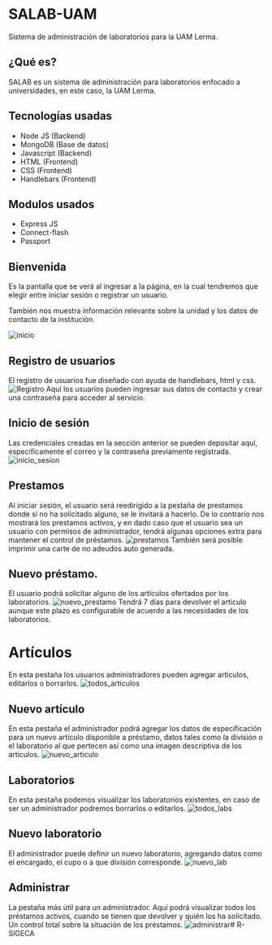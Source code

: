 # SALAB-UAM
Sistema de administración de laboratorios para la UAM Lerma.
## ¿Qué es?
SALAB es un sistema de administración para laboratorios enfocado a universidades, en este caso, la UAM Lerma.

## Tecnologías usadas
- Node JS (Backend)
- MongoDB (Base de datos)
- Javascript (Backend)
- HTML (Frontend)
- CSS (Frontend)
- Handlebars (Frontend)
## Modulos usados
- Express JS
- Connect-flash
- Passport
## Bienvenida
Es la pantalla que se verá al ingresar a la página, en la cual tendremos que elegir entre iniciar sesión o registrar un usuario.

También nos muestra información relevante sobre la unidad y los datos de contacto de la institución.

![inicio](images/inicio.png)
## Registro de usuarios
El registro de usuarios fue diseñado con ayuda de handlebars, html y css.
![Registro](images/registro.png)
Aquí los usuarios pueden ingresar sus datos de contacto y crear una contraseña para acceder al servicio.
## Inicio de sesión
Las credenciales creadas en la sección anterior se pueden depositar aquí, especifícamente el correo y la contraseña previamente registrada.
![inicio_sesion](images/iniciar_sesion.png)
## Prestamos
Al iniciar sesión, el usuario será reedirigido a la pestaña de prestamos donde si no ha solicitado alguno, se le invitará a hacerlo. De lo contrario nos mostrará los prestamos activos, y en dado caso que el usuario sea un usuario con permisos de administrador, tendrá algunas opciones extra para mantener el control de préstamos.
![prestamos](images/principal_admon.png)
También será posible imprimir una carte de no adeudos auto generada.
## Nuevo préstamo.
El usuario podrá solicitar alguno de los artículos ofertados por los laboratorios.
![nuevo_prestamo](images/nuevo_prestamo.png)
Tendrá 7 días para devolver el artículo aunque este plazo es configurable de acuerdo a las necesidades de los laboratorios.
# Artículos
En esta pestaña los usuarios administradores pueden agregar artículos, editarlos o borrarlos.
![todos_articulos](images/todos_items.png)
## Nuevo artículo
En esta pestaña el administrador podrá agregar los datos de especificación para un nuevo artículo disponible a préstamo, datos tales como la división o el laboratorio al que pertecen así como una imagen descriptiva de los artículos.
![nuevo_articulo](images/nuevo_articulo.png)
## Laboratorios
En esta pestaña podemos visualizar los laboratorios existentes, en caso de ser un administrador podremos borrarlos o editarlos.
![todos_labs](images/lab_todos.png)
## Nuevo laboratorio
El administrador puede definir un nuevo laboratorio, agregando datos como el encargado, el cupo o a que división corresponde.
![nuevo_lab](images/nuevo_lab.png)
## Administrar
La pestaña más útil para un administrador. Aquí podrá visualizar todos los préstamos activos, cuando se tienen que devolver y quién los ha solicitado. Un control total sobre la situación de los préstamos.
![administrar](images/admon_prestamos.png)# R-SIGECA
